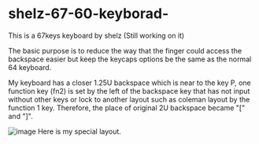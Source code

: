 # shelz-67-60-keyborad-
This is a 67keys keyboard by shelz
(Still working on it)


The basic purpose is to reduce the way that the finger could access the backspace easier but keep the keycaps options be the same as the normal 64 keyboard.


My keyboard has a closer 1.25U backspace which is near to the key P, one function key (fn2) is set by the left of the backspace key that has not input without other keys or lock to another layout such as coleman layout by the function 1 key. Therefore, the place of original 2U backspace became "[" and "]".

![image](https://user-images.githubusercontent.com/46231785/113016869-77cb8e80-91b1-11eb-834a-982fad4d0802.png)
Here is my special layout.
